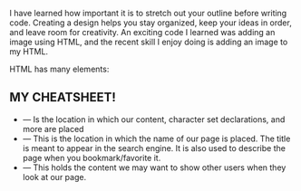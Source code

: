 I have learned how important it is to stretch out your outline before writing code. Creating a design helps you stay organized, keep your ideas in order, and leave room for creativity. An exciting code I learned was adding an image using HTML, and the recent skill I enjoy doing is adding an image to my HTML. 


HTML has many elements: 

## MY CHEATSHEET!

* <head></head> — Is the location in which our content, character set declarations, and more are placed
* <title></title> — This is the location in which the name of our page is placed. The title is meant to appear in the search engine. It is also used to describe the page when you bookmark/favorite it.
* <body></body> — This holds the content we may want to show other users when they look at our page.
